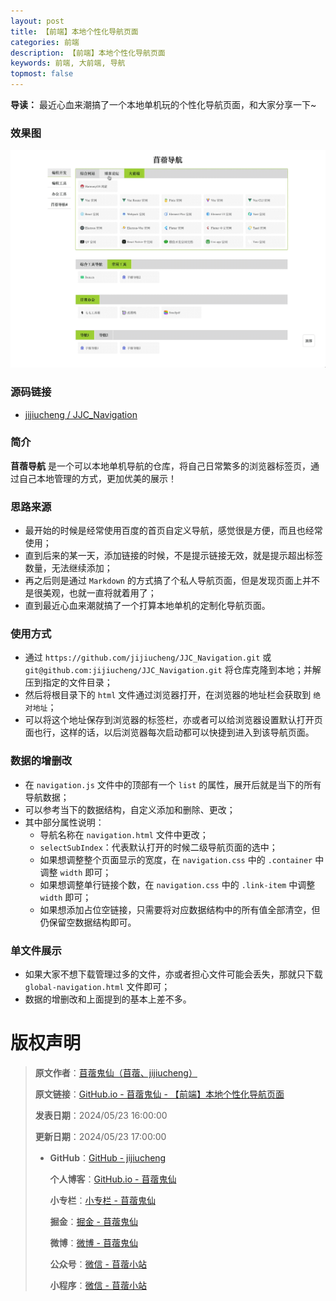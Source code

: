 ```yaml
---
layout: post
title: 【前端】本地个性化导航页面
categories: 前端
description: 【前端】本地个性化导航页面
keywords: 前端, 大前端, 导航
topmost: false
---
```


**导读：**
最近心血来潮搞了一个本地单机玩的个性化导航页面，和大家分享一下~

### 效果图

![](/images/Web/2024-05-23-前端-本地个性化导航页面-01.gif)

### 源码链接

- [jijiucheng / JJC_Navigation](https://github.com/jijiucheng/JJC_Navigation)

### 简介

**苜蓿导航** 是一个可以本地单机导航的仓库，将自己日常繁多的浏览器标签页，通过自己本地管理的方式，更加优美的展示！

### 思路来源

- 最开始的时候是经常使用百度的首页自定义导航，感觉很是方便，而且也经常使用；
- 直到后来的某一天，添加链接的时候，不是提示链接无效，就是提示超出标签数量，无法继续添加；
- 再之后则是通过 `Markdown` 的方式搞了个私人导航页面，但是发现页面上并不是很美观，也就一直将就着用了；
- 直到最近心血来潮就搞了一个打算本地单机的定制化导航页面。

### 使用方式

- 通过 `https://github.com/jijiucheng/JJC_Navigation.git` 或 `git@github.com:jijiucheng/JJC_Navigation.git` 将仓库克隆到本地；并解压到指定的文件目录；
- 然后将根目录下的 `html` 文件通过浏览器打开，在浏览器的地址栏会获取到 `绝对地址`；
- 可以将这个地址保存到浏览器的标签栏，亦或者可以给浏览器设置默认打开页面也行，这样的话，以后浏览器每次启动都可以快捷到进入到该导航页面。

### 数据的增删改

- 在 `navigation.js` 文件中的顶部有一个 `list` 的属性，展开后就是当下的所有导航数据；
- 可以参考当下的数据结构，自定义添加和删除、更改；
- 其中部分属性说明：
  - 导航名称在 `navigation.html` 文件中更改；
  - `selectSubIndex`：代表默认打开的时候二级导航页面的选中；
  - 如果想调整整个页面显示的宽度，在 `navigation.css` 中的 `.container` 中调整 `width` 即可；
  - 如果想调整单行链接个数，在 `navigation.css` 中的 `.link-item` 中调整 `width` 即可；
  - 如果想添加占位空链接，只需要将对应数据结构中的所有值全部清空，但仍保留空数据结构即可。

### 单文件展示

- 如果大家不想下载管理过多的文件，亦或者担心文件可能会丢失，那就只下载 `global-navigation.html` 文件即可；
- 数据的增删改和上面提到的基本上差不多。

# 版权声明

> **原文作者**：[苜蓿鬼仙（苜蓿、jijiucheng）](https://jijiucheng.github.io/)
>
> **原文链接**：[GitHub.io - 苜蓿鬼仙 - 【前端】本地个性化导航页面](https://jijiucheng.github.io/2024/05/23/前端-本地个性化导航页面)
>
> **发表日期**：2024/05/23 16:00:00
>
> **更新日期**：2024/05/23 17:00:00
>
> - **GitHub**：[GitHub - jijiucheng](https://github.com/jijiucheng)
>
>   **个人博客**：[GitHub.io - 苜蓿鬼仙](https://jijiucheng.github.io)
>
>   **小专栏**：[小专栏 - 苜蓿鬼仙](https://xiaozhuanlan.com/u/6667468960)
>
>   **掘金**：[掘金 - 苜蓿鬼仙](https://juejin.im/user/5a31e95c51882533d023137d)
>
>   **微博**：[微博 - 苜蓿鬼仙](https://weibo.com/u/1585459545)
>
>   **公众号**：[微信 - 苜蓿小站](#)
>
>   **小程序**：[微信 - 苜蓿小站](#)
